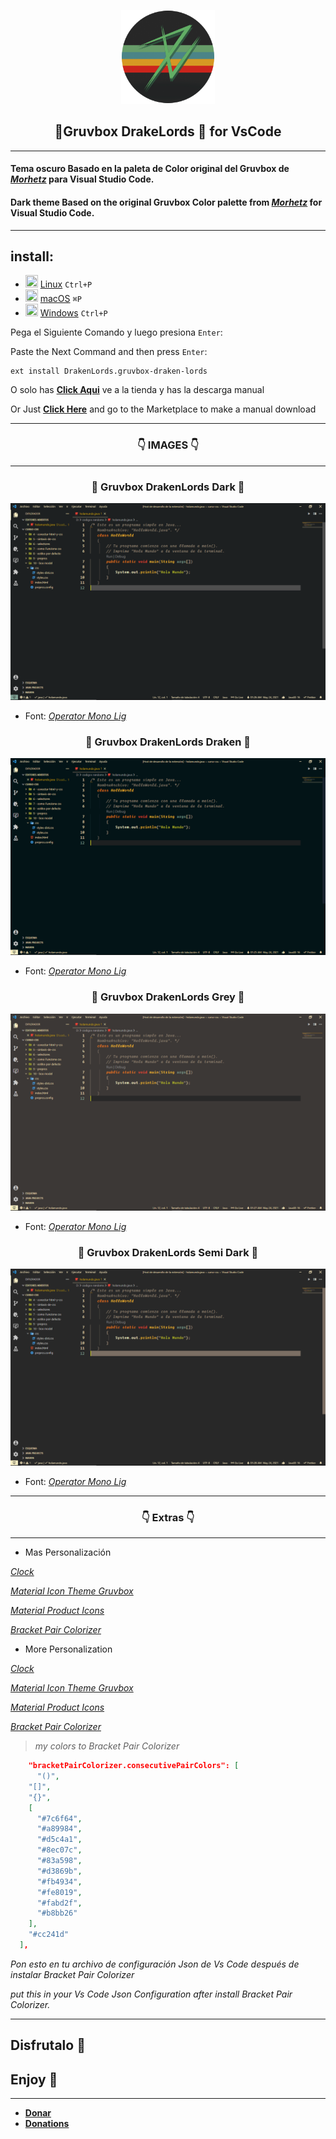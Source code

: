 <p align="center">
    <img src="https://raw.githubusercontent.com/Drakenlords/Gruvbox-DrakenLords/main/icon.png" width="150" />
    <h2 align="center">🐲Gruvbox DrakeLords 🐲 for VsCode</h2>
</p>

 ---

#### Tema oscuro Basado en la paleta de Color original del Gruvbox de [*Morhetz*](https://github.com/morhetz/gruvbox "tema original") para **Visual Studio Code**.

#### Dark theme Based on the original Gruvbox Color palette from [*Morhetz*](https://github.com/morhetz/gruvbox "Original Theme") for **Visual Studio Code**.

---
## install:

  - <img src="https://image.flaticon.com/icons/png/512/37/37737.png" width=20 height=20/> <a href="https://marketplace.visualstudio.com/items?itemName=DrakenLords.gruvbox-draken-lords">Linux</a> `Ctrl+P`
  - <img src="https://image.flaticon.com/icons/png/512/2/2235.png" width=20 height=20/> <a href="https://marketplace.visualstudio.com/items?itemName=DrakenLords.gruvbox-draken-lords">macOS</a> `⌘P`
  - <img src="https://image.flaticon.com/icons/png/512/121/121146.png" width=20 height=20/> <a href="https://marketplace.visualstudio.com/items?itemName=DrakenLords.gruvbox-draken-lords">Windows</a> `Ctrl+P`

Pega el Siguiente Comando y luego presiona `Enter`:

Paste the Next Command and then press `Enter`:

```
ext install DrakenLords.gruvbox-draken-lords
```

O solo has [**Click Aqui**](https://marketplace.visualstudio.com/items?itemName=DrakenLords.gruvbox-draken-lords) ve a la tienda y has la descarga manual

Or Just [**Click Here**](https://marketplace.visualstudio.com/items?itemName=DrakenLords.gruvbox-draken-lords) and go to the Marketplace to make a manual download 

---

<h3 align="center">👇 IMAGES 👇</h3>

---

<h3 align="center">🐲 Gruvbox DrakenLords Dark 🐲</h3> 

![Dark](https://raw.githubusercontent.com/Drakenlords/Gruvbox-DrakenLords/main/images/Dark.png "original")
* Font: [*Operator Mono Lig*](https://github.com/Drakenlords/Mis-fuentes-para-Programar "download here")

<h3 align="center">🐲 Gruvbox DrakenLords Draken 🐲</h3>


![Dark Draken](https://raw.githubusercontent.com/Drakenlords/Gruvbox-DrakenLords/main/images/dark%20draken.png "My Custom")
* Font: [*Operator Mono Lig*](https://github.com/Drakenlords/Mis-fuentes-para-Programar "download here")

<h3 align="center">🐲 Gruvbox DrakenLords Grey 🐲</h3>


![Grey](https://raw.githubusercontent.com/Drakenlords/Gruvbox-DrakenLords/main/images/grey.png "original")
* Font: [*Operator Mono Lig*](https://github.com/Drakenlords/Mis-fuentes-para-Programar "download here")

<h3 align="center">🐲 Gruvbox DrakenLords Semi Dark 🐲</h3> 



![Semi Dark](https://raw.githubusercontent.com/Drakenlords/Gruvbox-DrakenLords/main/images/semi%20dark.png "original")
* Font: [*Operator Mono Lig*](https://github.com/Drakenlords/Mis-fuentes-para-Programar "download here")

---

<h3 align="center">👇 Extras 👇</h3>

---

* Mas Personalización 

[*Clock*](https://marketplace.visualstudio.com/items?itemName=angelo-breuer.clock) 

[*Material Icon Theme Gruvbox*](https://marketplace.visualstudio.com/items?itemName=JonathanHarty.gruvbox-material-icon-theme&ssr=false#review-details)

[*Material Product Icons*](https://marketplace.visualstudio.com/items?itemName=PKief.material-product-icons)

[*Bracket Pair Colorizer*](https://marketplace.visualstudio.com/items?itemName=CoenraadS.bracket-pair-colorizer)

* More Personalization
 
[*Clock*](https://marketplace.visualstudio.com/items?itemName=angelo-breuer.clock) 

[*Material Icon Theme Gruvbox*](https://marketplace.visualstudio.com/items?itemName=JonathanHarty.gruvbox-material-icon-theme&ssr=false#review-details)

[*Material Product Icons*](https://marketplace.visualstudio.com/items?itemName=PKief.material-product-icons)

[*Bracket Pair Colorizer*](https://marketplace.visualstudio.com/items?itemName=CoenraadS.bracket-pair-colorizer)

> *my colors to Bracket Pair Colorizer*

  ```json
      "bracketPairColorizer.consecutivePairColors": [
        "()",
      "[]",
      "{}",
      [
        "#7c6f64",
        "#a89984",
        "#d5c4a1",
        "#8ec07c",
        "#83a598",
        "#d3869b",
        "#fb4934",
        "#fe8019",
        "#fabd2f",
        "#b8bb26"
      ],
      "#cc241d"
    ],
  
  ```
*Pon esto en tu archivo de configuración Json de Vs Code después de instalar Bracket Pair Colorizer*

*put this in your Vs Code Json Configuration after install Bracket Pair Colorizer.*
___
## **Disfrutalo 🐲**

## **Enjoy 🐲**
___

* [**Donar**](https://paypal.me/drakendoncion?locale.x=es_XC "Paypal")
* [**Donations**](https://paypal.me/drakendoncion?locale.x=es_XC "Paypal")

